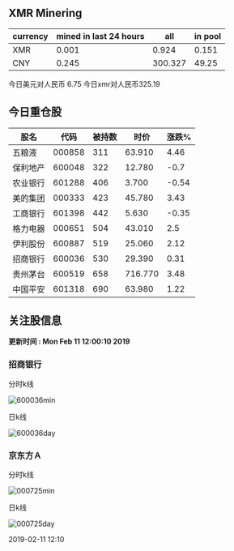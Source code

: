 ## XMR Minering

|currency|mined in last 24 hours|all|in pool|
|---|---|---|---|
|XMR|0.001|0.924|0.151|
|CNY|0.245|300.327|49.25|

今日美元对人民币 6.75	今日xmr对人民币325.19


## 今日重仓股 

|股名|代码|被持数|时价|涨跌%|
|---|---|---|---|---|
|五粮液|000858|311|63.910|4.46|
|保利地产|600048|322|12.780|-0.7|
|农业银行|601288|406|3.700|-0.54|
|美的集团|000333|423|45.780|3.43|
|工商银行|601398|442|5.630|-0.35|
|格力电器|000651|504|43.010|2.5|
|伊利股份|600887|519|25.060|2.12|
|招商银行|600036|530|29.390|0.31|
|贵州茅台|600519|658|716.770|3.48|
|中国平安|601318|690|63.980|1.22|

## 关注股信息
**更新时间 : Mon Feb 11 12:00:10 2019**
### 招商银行 
分时k线

![600036min](http://image.sinajs.cn/newchart/min/n/sh600036.gif)

日k线

![600036day](http://image.sinajs.cn/newchart/daily/n/sh600036.gif)

### 京东方Ａ 
分时k线

![000725min](http://image.sinajs.cn/newchart/min/n/sz000725.gif)

日k线

![000725day](http://image.sinajs.cn/newchart/daily/n/sz000725.gif)

2019-02-11 12:10